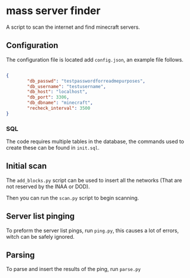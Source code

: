 # mass server finder

A script to scan the internet and find minecraft servers.

## Configuration

The configuration file is located add ``config.json``, an example file follows.

```json

{
        "db_passwd": "testpasswordforreadmepurposes",
        "db_username": "testusername",
        "db_host": "localhost",
        "db_port": 3306,
        "db_dbname": "minecraft",
        "recheck_interval": 3500
}
```

### SQL

The code requires multiple tables in the database, the commands used to create these can be found in ``init.sql``.

## Initial scan

The ``add_blocks.py`` script can be used to insert all the networks (That are not reserved by the INAA or DOD).

Then you can run the ``scan.py`` script to begin scanning.

## Server list pinging

To preform the server list pings, run ``ping.py``, this causes a lot of errors, witch can be safely ignored.

## Parsing

To parse and insert the results of the ping, run ``parse.py`` 
